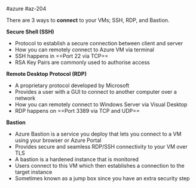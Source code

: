 #azure #az-204 

There are 3 ways to **connect** to your VMs; SSH, RDP, and Bastion.

**Secure Shell (SSH)**
- Protocol to establish a secure connection between client and server
- How you can remotely connect to Azure VM via terminal
- SSH happens in ==Port 22 via TCP==
- RSA Key Pairs are commonly used to authorise access

**Remote Desktop Protocol (RDP)**
- A proprietary protocol developed by Microsoft
- Provides a user with a GUI to connect to another computer over a network
- How you can remotely connect to Windows Server via Visual Desktop
- RDP happens on ==Port 3389 via TCP and UDP==

**Bastion**
- Azure Bastion is a service you deploy that lets you connect to a VM using your browser or Azure Portal
- Provides secure and seamless RDP/SSH connectivity to your VM over TLS
- A bastion is a hardened instance that is monitored
- Users connect to this VM which then establishes a connection to the target instance
- Sometimes known as a jump box since you have an extra security step